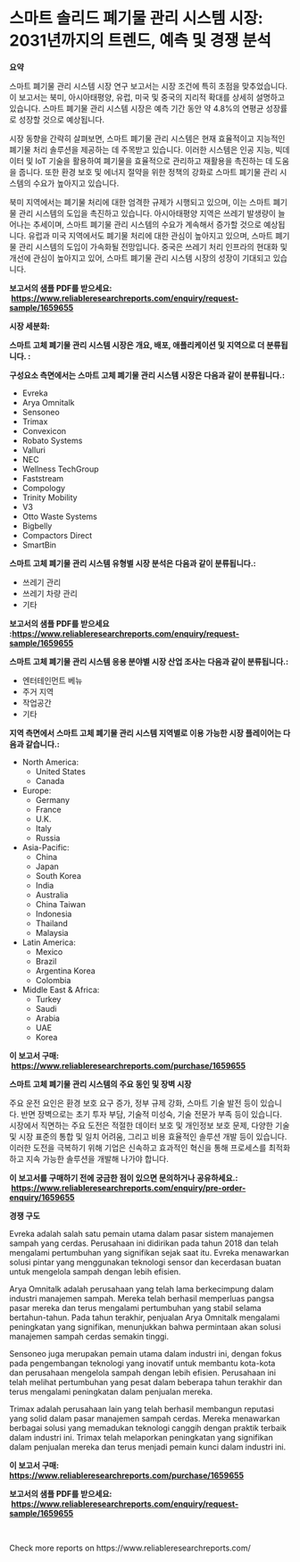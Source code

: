 <p><h1>스마트 솔리드 폐기물 관리 시스템 시장: 2031년까지의 트렌드, 예측 및 경쟁 분석</h1></p><p><strong>요약</strong></p>
<p><p>스마트 폐기물 관리 시스템 시장 연구 보고서는 시장 조건에 특히 초점을 맞추었습니다. 이 보고서는 북미, 아시아태평양, 유럽, 미국 및 중국의 지리적 확대를 상세히 설명하고 있습니다. 스마트 폐기물 관리 시스템 시장은 예측 기간 동안 약 4.8%의 연평균 성장률로 성장할 것으로 예상됩니다.</p><p>시장 동향을 간략히 살펴보면, 스마트 폐기물 관리 시스템은 현재 효율적이고 지능적인 폐기물 처리 솔루션을 제공하는 데 주목받고 있습니다. 이러한 시스템은 인공 지능, 빅데이터 및 IoT 기술을 활용하여 폐기물을 효율적으로 관리하고 재활용을 촉진하는 데 도움을 줍니다. 또한 환경 보호 및 에너지 절약을 위한 정책의 강화로 스마트 폐기물 관리 시스템의 수요가 높아지고 있습니다.</p><p>북미 지역에서는 폐기물 처리에 대한 엄격한 규제가 시행되고 있으며, 이는 스마트 폐기물 관리 시스템의 도입을 촉진하고 있습니다. 아시아태평양 지역은 쓰레기 발생량이 늘어나는 추세이며, 스마트 폐기물 관리 시스템의 수요가 계속해서 증가할 것으로 예상됩니다. 유럽과 미국 지역에서도 폐기물 처리에 대한 관심이 높아지고 있으며, 스마트 폐기물 관리 시스템의 도입이 가속화될 전망입니다. 중국은 쓰레기 처리 인프라의 현대화 및 개선에 관심이 높아지고 있어, 스마트 폐기물 관리 시스템 시장의 성장이 기대되고 있습니다.</p></p>
<p><strong>보고서의 샘플 PDF를 받으세요: &nbsp;<a href="https://www.reliableresearchreports.com/enquiry/request-sample/1659655">https://www.reliableresearchreports.com/enquiry/request-sample/1659655</a></strong></p>
<p><strong>시장 세분화:</strong></p>
<p><strong> 스마트 고체 폐기물 관리 시스템 시장은 개요, 배포, 애플리케이션 및 지역으로 더 분류됩니다. :</strong></p>
<p><strong>구성요소 측면에서는 스마트 고체 폐기물 관리 시스템 시장은 다음과 같이 분류됩니다.:</strong></p>
<p><ul><li>Evreka</li><li>Arya Omnitalk</li><li>Sensoneo</li><li>Trimax</li><li>Convexicon</li><li>Robato Systems</li><li>Valluri</li><li>NEC</li><li>Wellness TechGroup</li><li>Faststream</li><li>Compology</li><li>Trinity Mobility</li><li>V3</li><li>Otto Waste Systems</li><li>Bigbelly</li><li>Compactors Direct</li><li>SmartBin</li></ul></p>
<p><strong> 스마트 고체 폐기물 관리 시스템 유형별 시장 분석은 다음과 같이 분류됩니다.:</strong></p>
<p><ul><li>쓰레기 관리</li><li>쓰레기 차량 관리</li><li>기타</li></ul></p>
<p><strong>보고서의 샘플 PDF를 받으세요 :<a href="https://www.reliableresearchreports.com/enquiry/request-sample/1659655">https://www.reliableresearchreports.com/enquiry/request-sample/1659655</a></strong></p>
<p><strong> 스마트 고체 폐기물 관리 시스템 응용 분야별 시장 산업 조사는 다음과 같이 분류됩니다.:</strong></p>
<p><ul><li>엔터테인먼트 베뉴</li><li>주거 지역</li><li>작업공간</li><li>기타</li></ul></p>
<p><strong>지역 측면에서 스마트 고체 폐기물 관리 시스템 지역별로 이용 가능한 시장 플레이어는 다음과 같습니다.:</strong></p>
<p><ul>
    <li>
        North America:
        <ul>
            <li>United States</li>
            <li>Canada</li>
        </ul>
    </li>
    <li>
        Europe:
        <ul>
            <li>Germany</li>
            <li>France</li>
            <li>U.K.</li>
            <li>Italy</li>
            <li>Russia</li>
        </ul>
    </li>
    <li>
        Asia-Pacific:
        <ul>
            <li>China</li>
            <li>Japan</li>
            <li>South Korea</li>
            <li>India</li>
            <li>Australia</li>
            <li>China Taiwan</li>
            <li>Indonesia</li>
            <li>Thailand</li>
            <li>Malaysia</li>
        </ul>
    </li>
    <li>
        Latin America:
        <ul>
            <li>Mexico</li>
            <li>Brazil</li>
            <li>Argentina Korea</li>
            <li>Colombia</li>
        </ul>
    </li>
    <li>
        Middle East & Africa:
        <ul>
            <li>Turkey</li>
            <li>Saudi</li>
            <li>Arabia</li>
            <li>UAE</li>
            <li>Korea</li>
        </ul>
    </li>
    </ul></p>
<p><strong>이 보고서 구매: &nbsp;<a href="https://www.reliableresearchreports.com/purchase/1659655">https://www.reliableresearchreports.com/purchase/1659655</a></strong></p>
<p><strong>스마트 고체 폐기물 관리 시스템의 주요 동인 및 장벽 시장</strong></p>
<p><p>주요 운전 요인은 환경 보호 요구 증가, 정부 규제 강화, 스마트 기술 발전 등이 있습니다. 반면 장벽으로는 초기 투자 부담, 기술적 미성숙, 기술 전문가 부족 등이 있습니다. 시장에서 직면하는 주요 도전은 적절한 데이터 보호 및 개인정보 보호 문제, 다양한 기술 및 시장 표준의 통합 및 일치 어려움, 그리고 비용 효율적인 솔루션 개발 등이 있습니다. 이러한 도전을 극복하기 위해 기업은 신속하고 효과적인 혁신을 통해 프로세스를 최적화하고 지속 가능한 솔루션을 개발해 나가야 합니다.</p></p>
<p><strong>이 보고서를 구매하기 전에 궁금한 점이 있으면 문의하거나 공유하세요.: &nbsp;<a href="https://www.reliableresearchreports.com/enquiry/pre-order-enquiry/1659655">https://www.reliableresearchreports.com/enquiry/pre-order-enquiry/1659655</a></strong></p>
<p><strong>경쟁 구도</strong></p>
<p><p> Evreka adalah salah satu pemain utama dalam pasar sistem manajemen sampah yang cerdas. Perusahaan ini didirikan pada tahun 2018 dan telah mengalami pertumbuhan yang signifikan sejak saat itu. Evreka menawarkan solusi pintar yang menggunakan teknologi sensor dan kecerdasan buatan untuk mengelola sampah dengan lebih efisien.</p><p>Arya Omnitalk adalah perusahaan yang telah lama berkecimpung dalam industri manajemen sampah. Mereka telah berhasil memperluas pangsa pasar mereka dan terus mengalami pertumbuhan yang stabil selama bertahun-tahun. Pada tahun terakhir, penjualan Arya Omnitalk mengalami peningkatan yang signifikan, menunjukkan bahwa permintaan akan solusi manajemen sampah cerdas semakin tinggi.</p><p>Sensoneo juga merupakan pemain utama dalam industri ini, dengan fokus pada pengembangan teknologi yang inovatif untuk membantu kota-kota dan perusahaan mengelola sampah dengan lebih efisien. Perusahaan ini telah melihat pertumbuhan yang pesat dalam beberapa tahun terakhir dan terus mengalami peningkatan dalam penjualan mereka.</p><p>Trimax adalah perusahaan lain yang telah berhasil membangun reputasi yang solid dalam pasar manajemen sampah cerdas. Mereka menawarkan berbagai solusi yang memadukan teknologi canggih dengan praktik terbaik dalam industri ini. Trimax telah melaporkan peningkatan yang signifikan dalam penjualan mereka dan terus menjadi pemain kunci dalam industri ini.</p></p>
<p><strong>이 보고서 구매: &nbsp; <a href="https://www.reliableresearchreports.com/purchase/1659655">https://www.reliableresearchreports.com/purchase/1659655</a></strong></p>
<p><strong>보고서의 샘플 PDF를 받으세요: &nbsp;<a href="https://www.reliableresearchreports.com/enquiry/request-sample/1659655">https://www.reliableresearchreports.com/enquiry/request-sample/1659655</a></strong><strong></strong></p>
<p>&nbsp;</p>
<p>Check more reports on https://www.reliableresearchreports.com/</p>